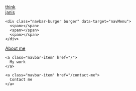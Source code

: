 <div class="container">

<nav class="navbar" role="navigation" aria-label="main navigation">
  <div class="navbar-brand">
    <a class="h-logo navbar-item is-uppercase is-italic is-size-4" href="/">
      think<br>janis
    </a>

    <div class="navbar-burger burger" data-target="navMenu">
      <span></span>
      <span></span>
      <span></span>
    </div>
  </div>

  <div class="navbar-menu" id="navMenu">
    <a class="navbar-item" href="/about-me">
      About me
    </a>

    <a class="navbar-item" href="/">
      My work
    </a>

    <a class="navbar-item" href="/contact-me">
      Contact me
    </a>

  </div>

</nav>

</div>
